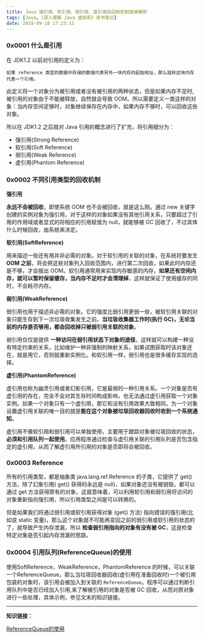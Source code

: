 ```yaml
---
title: Java 强引用、软引用、弱引用、虚引用及回收机制简单解析
tags: [Java,《深入理解 Java 虚拟机》读书笔记]
date: 2019-09-18 17:23:11
---
```


### 0x0001 什么是引用


在 JDK1.2 以前对引用的定义为：

    如果 reference 类型的数据中存储的数值代表另外一块内存的起始地址，那么就称这块内存代表一个引用。

此定义将一个对象分为被引用或者没有被引用的两种状态，但是如果内存不足时,被引用的对象由于不能被释放，自然就会导致 OOM。所以需要定义一类这样的对象：当内存空间足够时，对象继续保存在内存中，如果内存不够时，可以回收这些对象。

所以在 JDK1.2 之后就对 Java 引用的概念进行了扩充，将引用细分为：

  * 强引用(Strong Reference)
  * 软引用(Soft Reference)
  * 弱引用(Weak Reference)
  * 虚引用(Phantom Reference)


### 0x0002 不同引用类型的回收机制

**强引用**

**永远不会被回收**，即使系统 OOM 也不会被回收，就是这么刚。通过 new 关键字创建的实例对象为强引用，对于这样的对象如果没有其他引用关系，只要超过了引用的作用域或者显式的将相应的引用赋值为 null，就能够被 GC 回收了，不过具体什么时候回收，由系统来决定。

**软引用(SoftReference)**

用来描述一些还有用并非必需的对象。对于软引用的关联的对象，在系统将要发生 **OOM 之前**，将会把这些对象列入回收范围内，进行第二次回收，如果此时内存还是不够，才会报出 OOM。软引用通常用来实现内存敏感的内存，**如果还有空闲内存，就可以暂时保留缓存，当内存不足时才会清理掉**，这样就保证了使用缓存的同时，不会耗尽内存。

**弱引用(WeakReference)**

弱引用也用于描述非必需的对象。它的强度比弱引用更弱一些，被软引用关联的对象只能生存到下一次垃圾收集发生之前。**当垃圾收集器工作时(执行 GC)，无论当前的内存是否够用，都会回收掉只被弱引用关联的对象**。

弱引用仅仅是提供 **一种访问在弱引用状态下对象的途径**，这样就可以构建一种没有特定约束的关系，比如维护一种非强制的映射关系，如果试图获取时该对象还在，就是用它，否则就重新实例化。和软引用一样，弱引用也是很多缓存实现的选择。

**虚引用(PhantomReference)**

虚引用也称为幽灵引用或者幻影引用，它是最弱的一种引用关系。一个对象是否有虚引用的存在，完全不会对其生存时间构成影响，也无法通过虚引用获取一个对象实例。如果一个对象只有一个虚引用，那它和没有引用效果大致相同，为一个对象设置虚引用关联的唯一目的就是**能在这个对象被垃圾回收器回收时收到一个系统通知**。

虚引用不像软引用和弱引用可以单独使用，主要用于跟踪对象被垃圾回收的状态，**必须和引用队列一起使用**。应用程序通过检查与虚引用关联的引用队列是否包含指定的虚引用，从而了解虚引用所引用的对象是否即将会被回收。

### 0x0003 Reference

所有的引用类型，都是抽象类 java.lang.ref.Reference 的子类，它提供了 get() 方法，除了幻象引用( get() 获得的永远是 null)，如果对象还没有被销毁，都可以通过 get 方法获得原有的对象，这就意味着，可以利用软引用和弱引用将访问的对象重新指向强引用，所以引用类型之间是可以转换的。

但是如果我们将通过弱引用或软引用获得对象 (get() 方法) 指向错误的强引用(比如说 static 变量)，那么这个对象就不可能再变回之前的弱引用或软引用的状态的了，就导致产生内存泄漏，所以 **检查弱引用指向的对象有没有被 GC**，这是检查特定对象是否引起内存泄漏的思路。


### 0x0004 引用队列(ReferenceQueue)的使用

使用SoftReference，WeakReference，PhantomReference 的时候，可以关联一个ReferenceQueue。那么当垃圾回收器回收(虚引用在准备回收时)一个被引用包装的对象时，该引用会被加入到关联的 `ReferenceQueue`。程序可以通过判断引用队列中是否已经加入引用,来了解被引用的对象是否被 GC 回收，从而对原对象进行一些处理，具体示例，参见文末的知识链接。


----

**知识链接：**

[ReferenceQueue的使用](https://www.iflym.com/index.php/java-programe/201407140001.html)